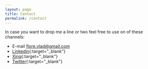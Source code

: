 ```yaml
---
layout: page
title: Contact
permalink: /contact
---
```

In case you want to drop me a line or two feel free to use on of these channels:

- E-mail <flore.vlad@gmail.com>
- [Linkedin](https://www.linkedin.com/in/vlad-flore-a709723b/){:target="_blank"}
- [Xing](https://www.xing.com/profile/Vlad_Flore/cv){:target="_blank"}
- [Twitter](https://twitter.com/vlad_flore){:target="_blank"}